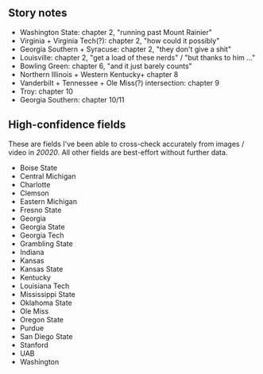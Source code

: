 ## Story notes
* Washington State: chapter 2, "running past Mount Rainier"
* Virginia + Virginia Tech(?): chapter 2, "how could it possibly"
* Georgia Southern + Syracuse: chapter 2, "they don't give a shit"
* Louisville: chapter 2, "get a load of these nerds" / "but thanks to him ..."
* Bowling Green: chapter 6, "and it just barely counts"
* Northern Illinois + Western Kentucky+ chapter 8
* Vanderbilt + Tennessee + Ole Miss(?) intersection: chapter 9
* Troy: chapter 10
* Georgia Southern: chapter 10/11

## High-confidence fields
These are fields I've been able to cross-check accurately from images / video in _20020_. All other fields are best-effort without further data.

* Boise State
* Central Michigan
* Charlotte
* Clemson
* Eastern Michigan
* Fresno State
* Georgia
* Georgia State
* Georgia Tech
* Grambling State
* Indiana
* Kansas
* Kansas State
* Kentucky
* Louisiana Tech
* Mississippi State
* Oklahoma State
* Ole Miss
* Oregon State
* Purdue
* San Diego State
* Stanford
* UAB
* Washington
